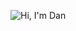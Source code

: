 <style>
  img {
    width: 50%;
  }
</style>

<img srcset="https://github.com/dan-mba/dan-mba/raw/master/images/github-readme-360.jpg 360w,
             https://github.com/dan-mba/dan-mba/raw/master/images/github-readme-640.jpg 640w,
             https://github.com/dan-mba/dan-mba/raw/master/images/github-readme-920.jpg 920w"
     sizes="(max-width: 360px) 360px,
            (max-width: 640px) 640px,
            920px"
     src="https://github.com/dan-mba/dan-mba/raw/master/images/github-readme-920.jpg"
     alt="Hi, I'm Dan" />

<!--
### Hi there, I'm Dan 👋

**dan-mba/dan-mba** is a ✨ _special_ ✨ repository because its `README.md` (this file) appears on your GitHub profile.

Here are some ideas to get you started:

- 🔭 I’m currently working on ...
- 🌱 I’m currently learning ...
- 👯 I’m looking to collaborate on ...
- 🤔 I’m looking for help with ...
- 💬 Ask me about ...
- 📫 How to reach me: ...
- 😄 Pronouns: ...
- ⚡ Fun fact: ...
-->

